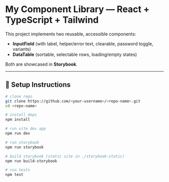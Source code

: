 # My Component Library — React + TypeScript + Tailwind

This project implements two reusable, accessible components:

- **InputField** (with label, helper/error text, clearable, password toggle, variants)
- **DataTable** (sortable, selectable rows, loading/empty states)

Both are showcased in **Storybook**.

---

## 🚀 Setup Instructions

```bash
# clone repo
git clone https://github.com/<your-username>/<repo-name>.git
cd <repo-name>

# install deps
npm install

# run vite dev app
npm run dev

# run storybook
npm run storybook

# build storybook (static site in ./storybook-static)
npm run build-storybook

# run tests
npm test
